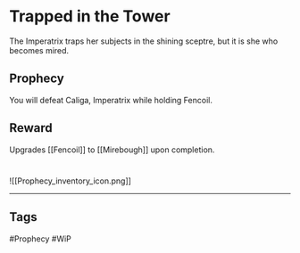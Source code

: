 # Trapped in the Tower
The Imperatrix traps her subjects in the shining sceptre, but it is she who becomes mired.
## Prophecy
You will defeat Caliga, Imperatrix while holding Fencoil.
## Reward
Upgrades [[Fencoil]] to [[Mirebough]] upon completion.

#
![[Prophecy_inventory_icon.png]]

---
## Tags
#Prophecy
#WiP 